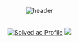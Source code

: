 
<div align="center">
  
![header](https://capsule-render.vercel.app/api?type=Cylinder&height=80&text=Coster97&fontAlign=30&stroke=00FF00&strokeWidth=2)
<br>
<br>

[![Solved.ac Profile](http://mazassumnida.wtf/api/v2/generate_badge?boj=dmsrud1501222)](https://solved.ac/dmsrud1501222/) <img src="http://mazandi.herokuapp.com/api?handle=dmsrud1501222&theme=dark"/>
